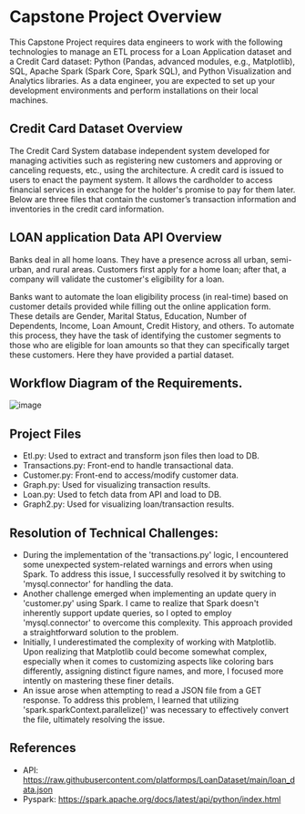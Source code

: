 
# Capstone Project Overview

This Capstone Project requires data engineers to work with the following technologies to manage an ETL process for a Loan Application dataset and a Credit Card dataset: Python (Pandas, advanced modules, e.g., Matplotlib), SQL, Apache Spark (Spark Core, Spark SQL), and Python Visualization and Analytics libraries. As a data engineer, you are expected to set up your development environments and perform installations on their local machines.

## Credit Card Dataset Overview

The Credit Card System database independent system developed for managing activities such as registering new customers and approving or canceling requests, etc., using the architecture. A credit card is issued to users to enact the payment system. It allows the cardholder to access financial services in exchange for the holder's promise to pay for them later. Below are three files that contain the customer’s transaction information and inventories in the credit card information.

## LOAN application Data API Overview

Banks deal in all home loans. They have a presence across all urban, semi-urban, and rural areas. Customers first apply for a home loan; after that, a company will validate the customer's eligibility for a loan.

Banks want to automate the loan eligibility process (in real-time) based on customer details provided while filling out the online application form. These details are Gender, Marital Status, Education, Number of Dependents, Income, Loan Amount, Credit History, and others. To automate this process, they have the task of identifying the customer segments to those who are eligible for loan amounts so that they can specifically target these customers. Here they have provided a partial dataset.

## Workflow Diagram of the Requirements.

![image](https://github.com/shawnk-23/DE_Capstone/assets/136545323/2f969e5b-d911-490e-9676-52d62684fce1)


## Project Files

- Etl.py: Used to extract and transform json files then load to DB.
- Transactions.py: Front-end to handle transactional data.
- Customer.py: Front-end to access/modify customer data.
- Graph.py: Used for visualizing transaction results.
- Loan.py: Used to fetch data from API and load to DB.
- Graph2.py: Used for visualizing loan/transaction results.

## Resolution of Technical Challenges:
- During the implementation of the 'transactions.py' logic, I encountered some unexpected system-related warnings and errors when using Spark. To address this issue, I successfully resolved it by switching to 'mysql.connector' for handling the data.
- Another challenge emerged when implementing an update query in 'customer.py' using Spark. I came to realize that Spark doesn't inherently support update queries, so I opted to employ 'mysql.connector' to overcome this complexity. This approach provided a straightforward solution to the problem.
- Initially, I underestimated the complexity of working with Matplotlib. Upon realizing that Matplotlib could become somewhat complex, especially when it comes to customizing aspects like coloring bars differently, assigning distinct figure names, and more, I focused more intently on mastering these finer details.
- An issue arose when attempting to read a JSON file from a GET response. To address this problem, I learned that utilizing 'spark.sparkContext.parallelize()' was necessary to effectively convert the file, ultimately resolving the issue.
  
## References

- API: https://raw.githubusercontent.com/platformps/LoanDataset/main/loan_data.json
- Pyspark: https://spark.apache.org/docs/latest/api/python/index.html
